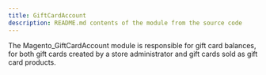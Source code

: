 ```yaml
---
title: GiftCardAccount
description: README.md contents of the module from the source code
---
```


The Magento_GiftCardAccount module is responsible for gift card balances, for both gift cards created by a store administrator and gift cards sold as gift card products.
